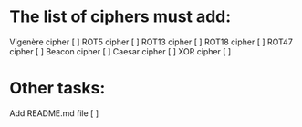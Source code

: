 # The list of ciphers must add:
Vigenère cipher [ ]
ROT5 cipher [ ]
ROT13 cipher [ ]
ROT18 cipher [ ]
ROT47 cipher [ ]
Beacon cipher [ ]
Caesar cipher [ ]
XOR cipher [ ]

# Other tasks:
Add README.md file [ ]
